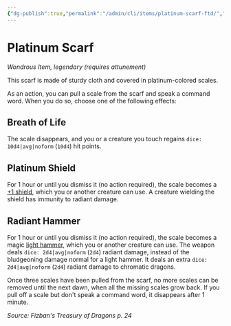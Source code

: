 ```yaml
---
{"dg-publish":true,"permalink":"/admin/cli/items/platinum-scarf-ftd/","tags":["compendium/src/5e/ftd","item/attunement/required","item/rarity/legendary","item/wondrous"],"updated":"2025-01-11T15:32:18.865+00:00"}
---
```


# Platinum Scarf
*Wondrous Item, legendary (requires attunement)*  


This scarf is made of sturdy cloth and covered in platinum-colored scales.

As an action, you can pull a scale from the scarf and speak a command word. When you do so, choose one of the following effects:

## Breath of Life

The scale disappears, and you or a creature you touch regains `dice: 10d4|avg|noform` (`10d4`) hit points.

## Platinum Shield

For 1 hour or until you dismiss it (no action required), the scale becomes a [+1 shield](/Admin/CLI/items/1-shield.md), which you or another creature can use. A creature wielding the shield has immunity to radiant damage.

## Radiant Hammer

For 1 hour or until you dismiss it (no action required), the scale becomes a magic [light hammer](/Admin/CLI/items/light-hammer.md), which you or another creature can use. The weapon deals `dice: 2d4|avg|noform` (`2d4`) radiant damage, instead of the bludgeoning damage normal for a light hammer. It deals an extra `dice: 2d4|avg|noform` (`2d4`) radiant damage to chromatic dragons.

Once three scales have been pulled from the scarf, no more scales can be removed until the next dawn, when all the missing scales grow back. If you pull off a scale but don't speak a command word, it disappears after 1 minute.

*Source: Fizban's Treasury of Dragons p. 24*